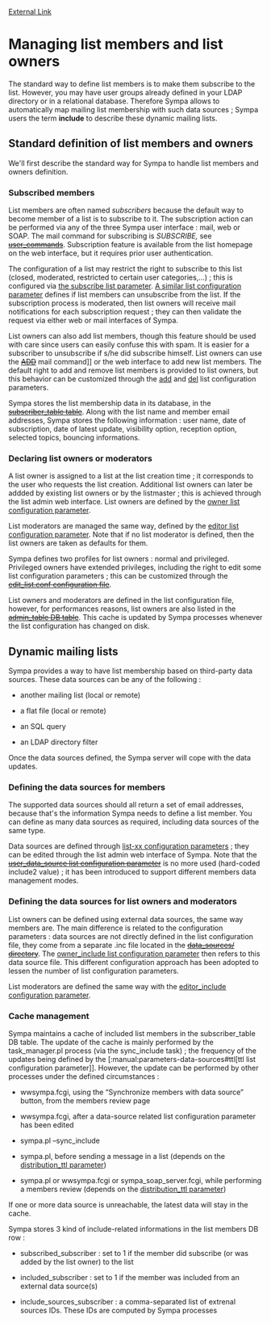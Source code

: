 [External Link](http://example.com)

Managing list members and list owners
=====================================

The standard way to define list members is to make them subscribe to the list. However, you may have user groups already defined in your LDAP directory or in a relational database. Therefore Sympa allows to automatically map mailing list membership with such data sources ; Sympa users the term **include** to describe these dynamic mailing lists.

Standard definition of list members and owners
----------------------------------------------

We'll first describe the standard way for Sympa to handle list members and owners definition.

### Subscribed members

List members are often named *subscribers* because the default way to become member of a list is to subscribe to it. The subscription action can be performed via any of the three Sympa user interface : mail, web or SOAP. The mail command for subscribing is *SUBSCRIBE,* see ~~[user_commands](/manual/sympa-commands#user_commands)~~. Subscription feature is available from the list homepage on the web interface, but it requires prior user authentication.

The configuration of a list may restrict the right to subscribe to this list (closed, moderated, restricted to certain user categories,...) ; this is configured via [the subscribe list parameter](../man/list_config.5.md#subscribe). [A similar list configuration parameter](../man/list_config.5.md#unsubscribe) defines if list members can unsubscribe from the list. If the subscription process is moderated, then list owners will receive mail notifications for each subscription request ; they can then validate the request via either web or mail interfaces of Sympa.

List owners can also add list members, though this feature should be used with care since users can easily confuse this with spam. It is easier for a subscriber to unsubscribe if s/he did subscribe himself. List owners can use the ~~[ADD](/manual/sympa-commands#owner_commands)~~ mail command\]\] or the web interface to add new list members. The default right to add and remove list members is provided to list owners, but this behavior can be customized through the [add](../man/list_config.5.md#add) and [del](../man/list_config.5.md#del) list configuration parameters.

Sympa stores the list membership data in its database, in the ~~[subscriber_table table](/manual/database#database_structure)~~. Along with the list name and member email addresses, Sympa stores the following information : user name, date of subscription, date of latest update, visibility option, reception option, selected topics, bouncing informations.

### Declaring list owners or moderators

A list owner is assigned to a list at the list creation time ; it corresponds to the user who requests the list creation. Additional list owners can later be addded by existing list owners or by the listmaster ; this is achieved through the list admin web interface. List owners are defined by the [owner list configuration parameter](../man/list_config.5.md#owner).

List moderators are managed the same way, defined by the [editor list configuration parameter](../man/list_config.5.md#editor). Note that if no list moderator is defined, then the list owners are taken as defaults for them.

Sympa defines two profiles for list owners : normal and privileged. Privileged owners have extended privileges, including the right to edit some list configuration parameters ; this can be customized through the ~~[edit_list.conf configuration file](list-creation#list_editing)~~.

List owners and moderators are defined in the list configuration file, however, for performances reasons, list owners are also listed in the ~~[admin_table DB table](/manual/database#database_structure)~~. This cache is updated by Sympa processes whenever the list configuration has changed on disk.

Dynamic mailing lists
---------------------

Sympa provides a way to have list membership based on third-party data sources. These data sources can be any of the following :

-   another mailing list (local or remote)

-   a flat file (local or remote)

-   an SQL query

-   an LDAP directory filter

Once the data sources defined, the Sympa server will cope with the data updates.

### Defining the data sources for members

The supported data sources should all return a set of email addresses, because that's the information Sympa needs to define a list member. You can define as many data sources as required, including data sources of the same type.

Data sources are defined through [list-xx configuration parameters](../man/list_config.5.md#data-sources-setup) ; they can be edited through the list admin web interface of Sympa. Note that the ~~[user_data_source list configuration parameter](../man/list_config.5.md#user_data_source)~~ is no more used (hard-coded include2 value) ; it has been introduced to support different members data management modes.

### Defining the data sources for list owners and moderators

List owners can be defined using external data sources, the same way members are. The main difference is related to the configuration parameters : data sources are not directly defined in the list configuration file, they come from a separate .inc file located in the ~~[data_sources/ directory](/manual/list-definition#data_inclusion_file)~~. The [owner_include list configuration parameter](../man/list_config.5.md#owner_include) then refers to this data source file. This different configuration approach has been adopted to lessen the number of list configuration parameters.

List moderators are defined the same way with the [editor_include configuration parameter](../man/list_config.5.md#editor_include).

### Cache management

Sympa maintains a cache of included list members in the subscriber\_table DB table. The update of the cache is mainly performed by the task\_manager.pl process (via the sync\_include task) ; the frequency of the updates being defined by the \[:manual:parameters-data-sources\#ttl\[ttl list configuration parameter\]\]. However, the update can be performed by other processes under the defined circumstances :

-   wwsympa.fcgi, using the “Synchronize members with data source” button, from the members review page

-   wwsympa.fcgi, after a data-source related list configuration parameter has been edited

-   sympa.pl –sync\_include

-   sympa.pl, before sending a message in a list (depends on the [distribution_ttl parameter](../man/list_config.5.md#distribution_ttl))

-   sympa.pl or wwsympa.fcgi or sympa\_soap\_server.fcgi, while performing a members review (depends on the [distribution_ttl parameter](../man/list_config.5.md#distribution_ttl))

If one or more data source is unreachable, the latest data will stay in the cache.

Sympa stores 3 kind of include-related informations in the list members DB row :

-   subscribed\_subscriber : set to 1 if the member did subscribe (or was added by the list owner) to the list

-   included\_subscriber : set to 1 if the member was included from an external data source(s)

-   include\_sources\_subscriber : a comma-separated list of extrenal sources IDs. These IDs are computed by Sympa processes


